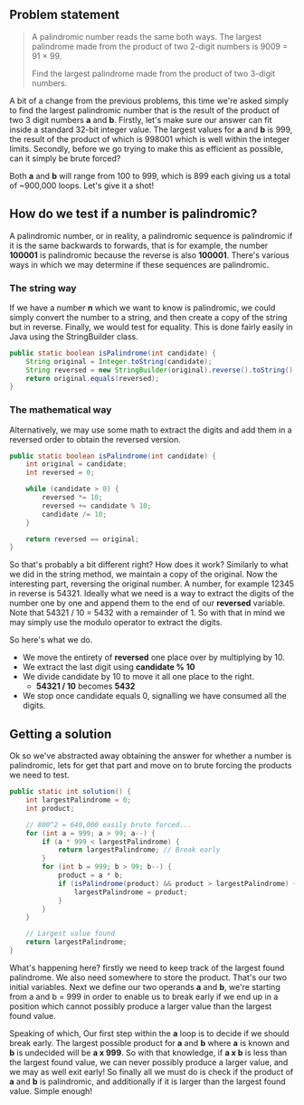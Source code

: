 ## Problem statement
> A palindromic number reads the same both ways. The largest palindrome made from the product of two 2-digit numbers is 9009 = 91 × 99.  
>
> Find the largest palindrome made from the product of two 3-digit numbers.

A bit of a change from the previous problems, this time we're asked simply to find the largest palindromic number that is the result of the product of two 3 digit numbers **a** and **b**. Firstly, let's make sure our answer can fit inside a standard 32-bit integer value. The largest values for **a** and **b** is 999, the result of the product of which is 998001 which is well within the integer limits. Secondly, before we go trying to make this as efficient as possible, can it simply be brute forced?  

Both **a** and **b** will range from 100 to 999, which is 899 each giving us a total of ~900,000 loops. Let's give it a shot!

## How do we test if a number is palindromic?
A palindromic number, or in reality, a palindromic sequence is palindromic if it is the same backwards to forwards, that is for example, the number **100001** is palindromic because the reverse is also **100001**. There's various ways in which we may determine if these sequences are palindromic.

### The string way
If we have a number **n** which we want to know is palindromic, we could simply convert the number to a string, and then create a copy of the string but in reverse. Finally, we would test for equality. This is done fairly easily in Java using the StringBuilder class.
```java
public static boolean isPalindrome(int candidate) {
    String original = Integer.toString(candidate);
    String reversed = new StringBuilder(original).reverse().toString();
    return original.equals(reversed);
}
```

### The mathematical way
Alternatively, we may use some math to extract the digits and add them in a reversed order to obtain the reversed version.
```java
public static boolean isPalindrome(int candidate) {
    int original = candidate;
    int reversed = 0;

    while (candidate > 0) {
        reversed *= 10;
        reversed += candidate % 10;
        candidate /= 10;
    }

    return reversed == original;
}
```
So that's probably a bit different right? How does it work? Similarly to what we did in the string method, we maintain a copy of the original. Now the interesting part, reversing the original number. A number, for example 12345 in reverse is 54321. Ideally what we need is a way to extract the digits of the number one by one and append them to the end of our **reversed** variable. Note that 54321 / 10 = 5432 with a remainder of 1. So with that in mind we may simply use the modulo operator to extract the digits.  
  
So here's what we do. 
- We move the entirety of **reversed** one place over by multiplying by 10.
- We extract the last digit using **candidate % 10**
- We divide candidate by 10 to move it all one place to the right.
  - **54321 / 10** becomes **5432** 
- We stop once candidate equals 0, signalling we have consumed all the digits.

## Getting a solution
Ok so we've abstracted away obtaining the answer for whether a number is palindromic, lets for get that part and move on to brute forcing the products we need to test.
```java
public static int solution() {
    int largestPalindrome = 0;
    int product;

    // 800^2 = 640,000 easily brute forced...
    for (int a = 999; a > 99; a--) {
        if (a * 999 < largestPalindrome) {
            return largestPalindrome; // Break early
        }
        for (int b = 999; b > 99; b--) {
            product = a * b;
            if (isPalindrome(product) && product > largestPalindrome) {
                largestPalindrome = product;
            }
        }
    }

    // Largest value found
    return largestPalindrome;
}
```
What's happening here? firstly we need to keep track of the largest found palindrome. We also need somewhere to store the product. That's our two initial variables. Next we define our two operands **a** and **b**, we're starting from a and b = 999 in order to enable us to break early if we end up in a position which cannot possibly produce a larger value than the largest found value.  

Speaking of which, Our first step within the **a** loop is to decide if we should break early. The largest possible product for **a** and **b** where **a** is known and **b** is undecided will be **a x 999**. So with that knowledge, if **a x b** is less than the largest found value, we can never possibly produce a larger value, and we may as well exit early! So finally all we must do is check if the product of **a** and **b** is palindromic, and additionally if it is larger than the largest found value. Simple enough!
